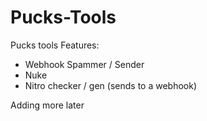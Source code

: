 # Pucks-Tools

Pucks tools Features:

- Webhook Spammer / Sender
- Nuke
- Nitro checker / gen (sends to a webhook)


Adding more later
